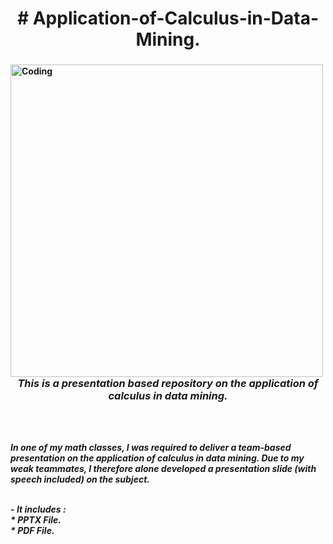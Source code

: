 <h1 align="center"><b># Application-of-Calculus-in-Data-Mining.</h1>
  
<img align="left" alt="Coding" width="500" src="https://miro.medium.com/max/768/1*53ewUU4z23OSxAvqp154AA.jpeg">


 
<h3 align="center"><i>  This is a presentation based repository on the application of calculus in data mining.</h3>
  <br><br>
<p><b>In one of my math classes, I was required to deliver a team-based presentation on the application of calculus in data mining. Due to my weak teammates, I therefore alone developed a presentation slide (with speech included) on the subject.</p>
<br>
 -<b> It includes :<br>
                       <b>*  PPTX File.<br>
                       <b>*  PDF File.
